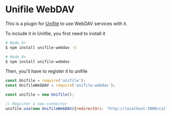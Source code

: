 # Unifile WebDAV

This is a plugin for [Unifile](https://github.com/silexlabs/unifile) to use WebDAV services with it.

To include it in Unifile, you first need to install it
```bash
# Node 6+
$ npm install unifile-webdav -S

# Node 8+
$ npm install unifile-webdav
```

Then, you'll have to register it to unifile
```javascript
const Unifile = require('unifile');
const UnifileWebDAV = require('unifile-webdav');

const unifile = new Unifile();

// Register a new connector
unifile.use(new UnifileWebDAV({redirectUri: 'http://localhost:3000/callback'}));
```
